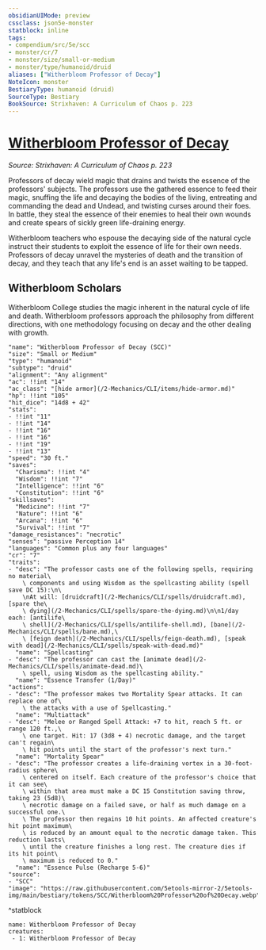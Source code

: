 ```yaml
---
obsidianUIMode: preview
cssclass: json5e-monster
statblock: inline
tags:
- compendium/src/5e/scc
- monster/cr/7
- monster/size/small-or-medium
- monster/type/humanoid/druid
aliases: ["Witherbloom Professor of Decay"]
NoteIcon: monster
BestiaryType: humanoid (druid)
SourceType: Bestiary
BookSource: Strixhaven: A Curriculum of Chaos p. 223
---
```

# [Witherbloom Professor of Decay](2-Mechanics\CLI\bestiary\humanoid/witherbloom-professor-of-decay-scc.md)
*Source: Strixhaven: A Curriculum of Chaos p. 223*  

Professors of decay wield magic that drains and twists the essence of the professors' subjects. The professors use the gathered essence to feed their magic, snuffing the life and decaying the bodies of the living, entreating and commanding the dead and Undead, and twisting curses around their foes. In battle, they steal the essence of their enemies to heal their own wounds and create spears of sickly green life-draining energy.

Witherbloom teachers who espouse the decaying side of the natural cycle instruct their students to exploit the essence of life for their own needs. Professors of decay unravel the mysteries of death and the transition of decay, and they teach that any life's end is an asset waiting to be tapped.

## Witherbloom Scholars

Witherbloom College studies the magic inherent in the natural cycle of life and death. Witherbloom professors approach the philosophy from different directions, with one methodology focusing on decay and the other dealing with growth.

```statblock
"name": "Witherbloom Professor of Decay (SCC)"
"size": "Small or Medium"
"type": "humanoid"
"subtype": "druid"
"alignment": "Any alignment"
"ac": !!int "14"
"ac_class": "[hide armor](/2-Mechanics/CLI/items/hide-armor.md)"
"hp": !!int "105"
"hit_dice": "14d8 + 42"
"stats":
- !!int "11"
- !!int "14"
- !!int "16"
- !!int "16"
- !!int "19"
- !!int "13"
"speed": "30 ft."
"saves":
  "Charisma": !!int "4"
  "Wisdom": !!int "7"
  "Intelligence": !!int "6"
  "Constitution": !!int "6"
"skillsaves":
  "Medicine": !!int "7"
  "Nature": !!int "6"
  "Arcana": !!int "6"
  "Survival": !!int "7"
"damage_resistances": "necrotic"
"senses": "passive Perception 14"
"languages": "Common plus any four languages"
"cr": "7"
"traits":
- "desc": "The professor casts one of the following spells, requiring no material\
    \ components and using Wisdom as the spellcasting ability (spell save DC 15):\n\
    \nAt will: [druidcraft](/2-Mechanics/CLI/spells/druidcraft.md), [spare the\
    \ dying](/2-Mechanics/CLI/spells/spare-the-dying.md)\n\n1/day each: [antilife\
    \ shell](/2-Mechanics/CLI/spells/antilife-shell.md), [bane](/2-Mechanics/CLI/spells/bane.md),\
    \ [feign death](/2-Mechanics/CLI/spells/feign-death.md), [speak with dead](/2-Mechanics/CLI/spells/speak-with-dead.md)"
  "name": "Spellcasting"
- "desc": "The professor can cast the [animate dead](/2-Mechanics/CLI/spells/animate-dead.md)\
    \ spell, using Wisdom as the spellcasting ability."
  "name": "Essence Transfer (1/Day)"
"actions":
- "desc": "The professor makes two Mortality Spear attacks. It can replace one of\
    \ the attacks with a use of Spellcasting."
  "name": "Multiattack"
- "desc": "Melee or Ranged Spell Attack: +7 to hit, reach 5 ft. or range 120 ft.,\
    \ one target. Hit: 17 (3d8 + 4) necrotic damage, and the target can't regain\
    \ hit points until the start of the professor's next turn."
  "name": "Mortality Spear"
- "desc": "The professor creates a life-draining vortex in a 30-foot-radius sphere\
    \ centered on itself. Each creature of the professor's choice that it can see\
    \ within that area must make a DC 15 Constitution saving throw, taking 23 (5d8)\
    \ necrotic damage on a failed save, or half as much damage on a successful one.\
    \ The professor then regains 10 hit points. An affected creature's hit point maximum\
    \ is reduced by an amount equal to the necrotic damage taken. This reduction lasts\
    \ until the creature finishes a long rest. The creature dies if its hit point\
    \ maximum is reduced to 0."
  "name": "Essence Pulse (Recharge 5-6)"
"source":
- "SCC"
"image": "https://raw.githubusercontent.com/5etools-mirror-2/5etools-img/main/bestiary/tokens/SCC/Witherbloom%20Professor%20of%20Decay.webp"
```
^statblock

```encounter-table
name: Witherbloom Professor of Decay
creatures:
 - 1: Witherbloom Professor of Decay
```